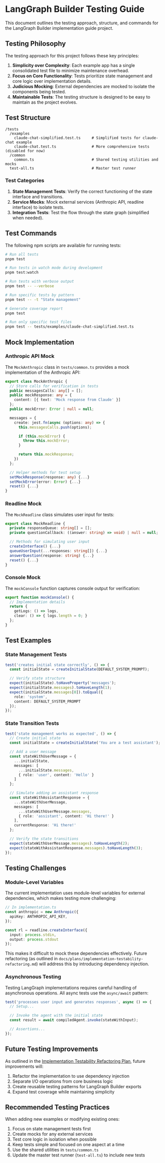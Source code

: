 # LangGraph Builder Testing Guide

This document outlines the testing approach, structure, and commands for the LangGraph Builder implementation guide project.

## Testing Philosophy

The testing approach for this project follows these key principles:

1. **Simplicity over Complexity**: Each example app has a single consolidated test file to minimize maintenance overhead.
2. **Focus on Core Functionality**: Tests prioritize state management and core logic over implementation details.
3. **Judicious Mocking**: External dependencies are mocked to isolate the components being tested.
4. **Maintainable Tests**: The testing structure is designed to be easy to maintain as the project evolves.

## Test Structure

```tree
/tests
  /examples
    claude-chat-simplified.test.ts     # Simplified tests for claude-chat example
    claude-chat.test.ts                # More comprehensive tests (disabled for now)
  /common
    common.ts                          # Shared testing utilities and mocks
  test-all.ts                          # Master test runner
```

### Test Categories

1. **State Management Tests**: Verify the correct functioning of the state interface and transitions.
2. **Service Mocks**: Mock external services (Anthropic API, readline interface) to isolate tests.
3. **Integration Tests**: Test the flow through the state graph (simplified when needed).

## Test Commands

The following npm scripts are available for running tests:

```bash
# Run all tests
pnpm test

# Run tests in watch mode during development
pnpm test:watch

# Run tests with verbose output
pnpm test -- --verbose

# Run specific tests by pattern
pnpm test -- -t "State management"

# Generate coverage report
pnpm test

# Run only specific test files
pnpm test -- tests/examples/claude-chat-simplified.test.ts
```

## Mock Implementation

### Anthropic API Mock

The `MockAnthropic` class in `tests/common.ts` provides a mock implementation of the Anthropic API:

```typescript
export class MockAnthropic {
  // Store calls for verification in tests
  public messagesCalls: any[] = [];
  public mockResponse: any = {
    content: [{ text: 'Mock response from Claude' }]
  };
  public mockError: Error | null = null;

  messages = {
    create: jest.fn(async (options: any) => {
      this.messagesCalls.push(options);

      if (this.mockError) {
        throw this.mockError;
      }

      return this.mockResponse;
    })
  };

  // Helper methods for test setup
  setMockResponse(response: any) {...}
  setMockError(error: Error) {...}
  reset() {...}
}
```

### Readline Mock

The `MockReadline` class simulates user input for tests:

```typescript
export class MockReadline {
  private responseQueue: string[] = [];
  private questionCallback: ((answer: string) => void) | null = null;

  // Methods for simulating user input
  createInterface() {...}
  queueUserInput(...responses: string[]) {...}
  answerQuestion(response: string) {...}
  reset() {...}
}
```

### Console Mock

The `mockConsole` function captures console output for verification:

```typescript
export function mockConsole() {
  // Implementation details
  return {
    getLogs: () => logs,
    clear: () => { logs.length = 0; }
  };
}
```

## Test Examples

### State Management Tests

```typescript
test('creates initial state correctly', () => {
  const initialState = createInitialState(DEFAULT_SYSTEM_PROMPT);

  // Verify state structure
  expect(initialState).toHaveProperty('messages');
  expect(initialState.messages).toHaveLength(1);
  expect(initialState.messages[0]).toEqual({
    role: 'system',
    content: DEFAULT_SYSTEM_PROMPT
  });
});
```

### State Transition Tests

```typescript
test('state management works as expected', () => {
  // Create initial state
  const initialState = createInitialState('You are a test assistant');

  // Add a user message
  const stateWithUserMessage = {
    ...initialState,
    messages: [
      ...initialState.messages,
      { role: 'user', content: 'Hello' }
    ]
  };

  // Simulate adding an assistant response
  const stateWithAssistantResponse = {
    ...stateWithUserMessage,
    messages: [
      ...stateWithUserMessage.messages,
      { role: 'assistant', content: 'Hi there!' }
    ],
    currentResponse: 'Hi there!'
  };

  // Verify the state transitions
  expect(stateWithUserMessage.messages).toHaveLength(2);
  expect(stateWithAssistantResponse.messages).toHaveLength(3);
});
```

## Testing Challenges

### Module-Level Variables

The current implementation uses module-level variables for external dependencies, which makes testing more challenging:

```typescript
// In implementation.ts
const anthropic = new Anthropic({
  apiKey: ANTHROPIC_API_KEY,
});

const rl = readline.createInterface({
  input: process.stdin,
  output: process.stdout
});
```

This makes it difficult to mock these dependencies effectively. Future refactoring (as outlined in `docs/plans/implementation-testability-refactoring.md`) will address this by introducing dependency injection.

### Asynchronous Testing

Testing LangGraph implementations requires careful handling of asynchronous operations. All async tests use the `async/await` pattern:

```typescript
test('processes user input and generates responses', async () => {
  // Setup...

  // Invoke the agent with the initial state
  const result = await compiledAgent.invoke(stateWithInput);

  // Assertions...
});
```

## Future Testing Improvements

As outlined in the [Implementation Testability Refactoring Plan](../plans/implementation-testability-refactoring.md), future improvements will:

1. Refactor the implementation to use dependency injection
2. Separate I/O operations from core business logic
3. Create reusable testing patterns for LangGraph Builder exports
4. Expand test coverage while maintaining simplicity

## Recommended Testing Practices

When adding new examples or modifying existing ones:

1. Focus on state management tests first
2. Create mocks for any external services
3. Test core logic in isolation when possible
4. Keep tests simple and focused on one aspect at a time
5. Use the shared utilities in `tests/common.ts`
6. Update the master test runner (`test-all.ts`) to include new tests

